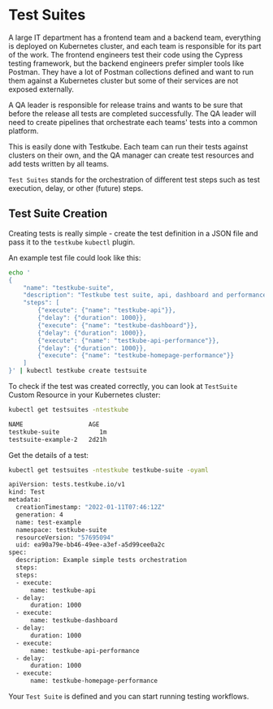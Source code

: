 # Test Suites

A large IT department has a frontend team and a backend team, everything is
deployed on Kubernetes cluster, and each team is responsible for its part of the work. The frontend engineers test their code using the  Cypress testing framework, but the backend engineers prefer simpler tools like Postman. They have a lot of Postman collections defined and want to run them against a Kubernetes cluster but some of their services are not exposed externally.

A QA leader is responsible for release trains and wants to be sure that before the release all tests are completed successfully. The QA leader will need to create pipelines that orchestrate each teams' tests into a common platform.

This is easily done with Testkube. Each team can run their tests against clusters on their own, and the QA manager can create test resources and add tests written by all teams.

`Test Suites` stands for the orchestration of different test steps such as test execution, delay, or other (future) steps.

## **Test Suite Creation**

Creating tests is really simple - create the test definition in a JSON file and pass it to the `testkube` `kubectl` plugin.

An example test file could look like this:

```sh
echo '
{
	"name": "testkube-suite",
	"description": "Testkube test suite, api, dashboard and performance",
	"steps": [
		{"execute": {"name": "testkube-api"}},
		{"delay": {"duration": 1000}},
		{"execute": {"name": "testkube-dashboard"}},
		{"delay": {"duration": 1000}},
		{"execute": {"name": "testkube-api-performance"}},
		{"delay": {"duration": 1000}},
		{"execute": {"name": "testkube-homepage-performance"}}
	]
}' | kubectl testkube create testsuite
```

To check if the test was created correctly, you can look at `TestSuite` Custom Resource in your Kubernetes cluster:

```sh
kubectl get testsuites -ntestkube

NAME                  AGE
testkube-suite           1m
testsuite-example-2   2d21h
```

Get the details of a test:

```sh
kubectl get testsuites -ntestkube testkube-suite -oyaml

apiVersion: tests.testkube.io/v1
kind: Test
metadata:
  creationTimestamp: "2022-01-11T07:46:12Z"
  generation: 4
  name: test-example
  namespace: testkube-suite
  resourceVersion: "57695094"
  uid: ea90a79e-bb46-49ee-a3ef-a5d99cee0a2c
spec:
  description: Example simple tests orchestration
  steps:
  steps:
  - execute:
      name: testkube-api
  - delay:
      duration: 1000
  - execute:
      name: testkube-dashboard
  - delay:
      duration: 1000
  - execute:
      name: testkube-api-performance
  - delay:
      duration: 1000
  - execute:
      name: testkube-homepage-performance
```

Your `Test Suite` is defined and you can start running testing workflows.
